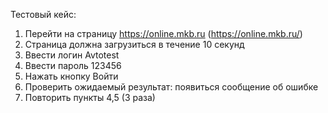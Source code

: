 Тестовый кейс:

1. Перейти на страницу https://online.mkb.ru (https://online.mkb.ru/)
2. Страница должна загрузиться в течение 10 секунд
3. Ввести логин Avtotest
4. Ввести пароль 123456
5. Нажать кнопку Войти
6. Проверить ожидаемый результат: появиться сообщение об ошибке
7. Повторить пункты 4,5 (3 раза)
